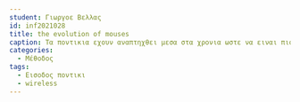 ```yaml
---
student: Γιωργοε Βελλας
id: inf2021028
title: the evolution of mouses
caption: Τα ποντικια εχουν αναπτηχθει μεσα στα χρονια ωστε να ειναι πιο βολικα προς τον χρηστη. Αναλογα με τις προτημησεις του καθενος υπαρχουν τωρα πια διαφορες εταιρειες που μπορει ο καθενας να επιλεξει να αγορασει το ποντικι της αρεσκιας του οπως την razer και την Logitec. Αυτες οι εταιρειες προσφερουν μια κλημακα απο ποντικια που διαφερουν μεταξυ τους, εκτος το μεγεθος τους εχουν τωρα πια οι χρηστες να επιλεξουν ποντικια τα οποια ανταποκρινοτε πιο γρηγορα και με καλυτερη ακριβεια βοηθοντας στα βιντεοπεχνιδια, επισης υπαρχουν καποια με περισσοτερα πληκτρα οπου μπορουν συγκεκριμενα ατομα να θεωρουν πιο βολικο. Τελος θα ηθελα να προσθεσω οτι στα τελευταια χρονια μεσο της αναπτηξης της τεχνολογιας εχουν αρχησει πια να παραγοντε πολλα ασυρματα ποντικια οπου μπορουν να συνδεονται μεσω του wifi και Bluetooth, αυτο το χαρακτηριστικο τα κανει να ειναι πολυ πιο βολικα προς τον χρηστη
categories:
  - Μέθοδος
tags:
  - Εισοδος ποντικι
  - wireless
---
```

